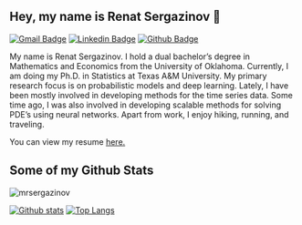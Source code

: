## Hey, my name is Renat Sergazinov 👋 
[![Gmail Badge](https://img.shields.io/badge/-mrsergazinov@tamu.edu-c14438?style=flat&logo=Gmail&logoColor=white&link=mailto:mrsergazinov@tamu.edu)](mailto:mrsergazinov@tamu.edu) 
[![Linkedin Badge](https://img.shields.io/badge/-renatsergazinov-0072b1?style=flat&logo=Linkedin&logoColor=white&link=https://www.linkedin.com/in/renatsergazinov/)](https://www.linkedin.com/in/renatsergazinov/) [![Github Badge](https://img.shields.io/badge/-mrsergazinov-grey?style=flat&logo=github&logoColor=white&link=https://github.com/mrsergazinov/)](https://www.github.com/mrsergazinov/) <p align='left'>My name is Renat Sergazinov. I hold a dual bachelor’s degree in Mathematics and Economics from the University of Oklahoma. Currently, I am doing my Ph.D. in Statistics at Texas A&M University. My primary research focus is on probabilistic models and deep learning. Lately, I have been mostly involved in developing methods for the time series data. Some time ago, I was also involved in developing scalable methods for solving PDE’s using neural networks. Apart from work, I enjoy hiking, running, and traveling. </p><p align='left'> You can view my resume <a href='https://drive.google.com/file/d/1-N6sYMpYoAFKtGYILjIJvpTSZAAfJZox/view ' target=_blank><u>here</u>.</a></p>
## Some of my Github Stats
<p align=left> <img src=https://komarev.com/ghpvc/?username=mrsergazinov alt=mrsergazinov /> </p>

[![Github stats](https://github-readme-stats.vercel.app/api?username=mrsergazinov&show_icons=true&include_all_commits=true)](https://github.com/mrsergazinov/github-readme-stats)
[![Top Langs](https://github-readme-stats.vercel.app/api/top-langs/?username=mrsergazinov&layout=compact)](https://github.com/mrsergazinov/github-readme-stats)

